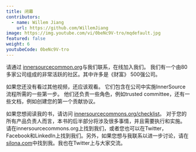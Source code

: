 ```yaml
---
title: 闭幕
contributors:
  - name: Willem Jiang
    url: https://github.com/WillemJiang
image: https://img.youtube.com/vi/0beNc9V-tro/mqdefault.jpg
featured: false
weight: 6
youtubeCode: 0beNc9V-tro
---
```

<div class="paragraph">
<p>请通过 <a href="http://innersourcecommons.org/">innersourcecommon.org</a>与我们联系，在线加入我们。
我们有一个由80多家公司组成的非常活跃的社区。其中许多是《财富》 500强公司。</p>
</div>
<div class="paragraph">
<p>如果您还没有看过其他视频，还应该观看。
它们包含在公司中实施InnerSource流程所需的一些第一步。
他们还负责一些角色，例如trusted committee，还有一些文档，例如创建您的第一个贡献协议。</p>
</div>
<div class="paragraph">
<p>如果您想阅读我的书，请访问 <a href="http://innersourcecommons.org/checklist/">innersourcecommons.org/checklist</a>。
对于您的所有产品负责人而言，本书的后半部分将涉及很多事情，并且需要执行和实施。
请在innersourcecommons.org上找到我们，或者您也可以在Twitter，Facebook和LinkedIn上找到我们。另外，如果您想与我联系以进一步讨论，请在 <a href="http://silona.org/">silona.com</a>中找到我。我也在Twitter上与大家交流。</p>
</div>
<!--- This file autogenerated from https://github.com/InnerSourceCommons/InnerSourceLearningPath/blob/master/scripts -->